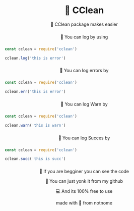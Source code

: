 <h1 align="center">🎉 CClean</h1>

<div align="center">
    🎉 CClean package makes easier
</div>

###

<div align="center">
    📂 You can log by using
</div>

###

```js
const cclean = require('cclean')

cclean.log('this is error')
```
###

<div align="center">
    📂 You can log errors by
</div>

###

```js
const cclean = require('cclean')

cclean.err('this is error')
```
###

<div align="center">
    📂 You can log Warn by
</div>

###

```js
const cclean = require('cclean')

cclean.warn('this is warn')
```
###

<div align="center">
    📂 You can log Succes by
</div>

###
```js
const cclean = require('cclean')

cclean.succ('this is succ')
```
###

<p align="center">🎉 If you are begginer you can see the code</p>
<p align="center">📕 You can just yonk it from my github</p>
<p align="center">💻 And its 100% free to use</p>
<p align="center">made with 💜 from notnome</p>
